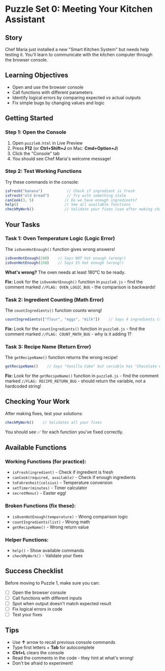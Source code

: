 # Puzzle Set 0: Meeting Your Kitchen Assistant

## Story
Chef Maria just installed a new "Smart Kitchen System" but needs help testing it. You'll learn to communicate with the kitchen computer through the browser console.

## Learning Objectives
- Open and use the browser console
- Call functions with different parameters
- Identify logical errors by comparing expected vs actual outputs
- Fix simple bugs by changing values and logic

## Getting Started

### Step 1: Open the Console
1. Open `puzzle0.html` in Live Preview
2. Press **F12** (or **Ctrl+Shift+J** on Mac: **Cmd+Option+J**)
3. Click the "Console" tab
4. You should see Chef Maria's welcome message!

### Step 2: Test Working Functions
Try these commands in the console:

```javascript
isFresh("banana")           // Check if ingredient is fresh
isFresh("old bread")        // Try with something stale
canCook(3, 5)              // Do we have enough ingredients?
help()                     // See all available functions
checkMyWork()              // Validate your fixes (use after making changes)
```

## Your Tasks

### Task 1: Oven Temperature Logic (Logic Error)
The `isOvenHotEnough()` function gives wrong answers!

```javascript
isOvenHotEnough(200)    // Says NOT hot enough (wrong!)
isOvenHotEnough(150)    // Says IS hot enough (wrong!)
```

**What's wrong?** The oven needs at least 180°C to be ready.

**Fix:** Look for the `isOvenHotEnough()` function in `puzzle0.js` - find the comment marked `//FLAG: OVEN_LOGIC_BUG` - the comparison is backwards!

### Task 2: Ingredient Counting (Math Error)
The `countIngredients()` function counts wrong!

```javascript
countIngredients(["flour", "eggs", "milk"])    // Says 4 ingredients (should be 3!)
```

**Fix:** Look for the `countIngredients()` function in `puzzle0.js` - find the comment marked `//FLAG: COUNT_MATH_BUG` - why is it adding 1?

### Task 3: Recipe Name (Return Error)
The `getRecipeName()` function returns the wrong recipe!

```javascript
getRecipeName()    // Says "Vanilla Cake" but variable has "Chocolate Cake"
```

**Fix:** Look for the `getRecipeName()` function in `puzzle0.js` - find the comment marked `//FLAG: RECIPE_RETURN_BUG` - should return the variable, not a hardcoded string!

## Checking Your Work

After making fixes, test your solutions:

```javascript
checkMyWork()    // Validates all your fixes
```

You should see ✅ for each function you've fixed correctly.

## Available Functions

### Working Functions (for practice):
- `isFresh(ingredient)` - Check if ingredient is fresh
- `canCook(required, available)` - Check if enough ingredients
- `toFahrenheit(celsius)` - Temperature conversion
- `setTimer(minutes)` - Timer calculator
- `secretMenu()` - Easter egg!

### Broken Functions (fix these):
- `isOvenHotEnough(temperature)` - Wrong comparison logic
- `countIngredients(list)` - Wrong math
- `getRecipeName()` - Wrong return value

### Helper Functions:
- `help()` - Show available commands
- `checkMyWork()` - Validate your fixes

## Success Checklist

Before moving to Puzzle 1, make sure you can:
- ☐ Open the browser console
- ☐ Call functions with different inputs
- ☐ Spot when output doesn't match expected result
- ☐ Fix logical errors in code
- ☐ Test your fixes

## Tips

- Use **↑** arrow to recall previous console commands
- Type first letters + **Tab** for autocomplete
- **Ctrl+L** clears the console
- Read the comments in the code - they hint at what's wrong!
- Don't be afraid to experiment!